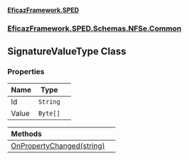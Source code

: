 #### [EficazFramework.SPED](EficazFrameworkSPED.md 'EficazFramework SPED')
### [EficazFramework.SPED.Schemas.NFSe.Common](EficazFramework.SPED.Schemas.NFSe.Common.md 'EficazFramework.SPED.Schemas.NFSe.Common')

## SignatureValueType Class
### Properties

| Name | Type | |
| :--- | :---: | :--- |
| Id | `String` |  |
| Value | `Byte[]` |  |

| Methods | |
| :--- | :--- |
| [OnPropertyChanged(string)](EficazFramework.SPED.Schemas.NFSe.Common/SignatureValueType/OnPropertyChanged(string).md 'EficazFramework.SPED.Schemas.NFSe.Common.SignatureValueType.OnPropertyChanged(string)') | |
